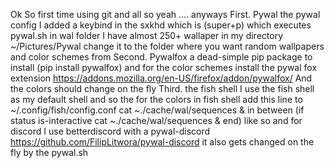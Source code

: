 Ok So first time using git and all so yeah ....
anyways 
First.
Pywal
the pywal config I added a keybind in the sxkhd which is (super+p)
which executes pywal.sh in wal folder 
I have almost 250+ wallaper in my directory ~/Pictures/Pywal change it to the folder where you want random wallpapers and color schemes from
Second.
Pywalfox
a dead-simple pip package to install (pip install pywalfox)
and for the color schemes install the pywal fox extension 
https://addons.mozilla.org/en-US/firefox/addon/pywalfox/
And the colors should change on the fly
Third.
the fish shell I use the fish shell as my default shell and so the for the colors in fish shell 
add this line to ~/.config/fish/config.conf
cat ~./cache/wal/sequences &
in between
(if status is-interactive 
cat ~./cache/wal/sequences & 
end)
like so and for discord I use betterdiscord with a pywal-discord
https://github.com/FilipLitwora/pywal-discord
it also gets changed on the fly by the pywal.sh
